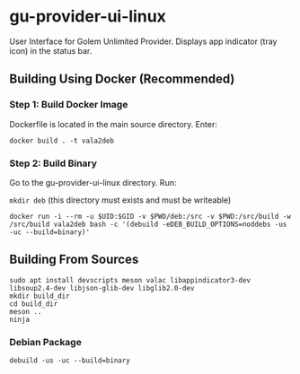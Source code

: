 # gu-provider-ui-linux

User Interface for Golem Unlimited Provider. Displays app indicator (tray icon) in the status bar.

## Building Using Docker (Recommended)

### Step 1: Build Docker Image

Dockerfile is located in the main source directory. Enter:

`docker build . -t vala2deb`

### Step 2: Build Binary

Go to the gu-provider-ui-linux directory. Run:

`mkdir deb` (this directory must exists and must be writeable)

`docker run -i --rm -u $UID:$GID -v $PWD/deb:/src -v $PWD:/src/build -w /src/build vala2deb bash -c '(debuild -eDEB_BUILD_OPTIONS=noddebs -us -uc --build=binary)'`

## Building From Sources

```
sudo apt install devscripts meson valac libappindicator3-dev libsoup2.4-dev libjson-glib-dev libglib2.0-dev
mkdir build_dir
cd build_dir
meson ..
ninja
```

### Debian Package

```
debuild -us -uc --build=binary
```
